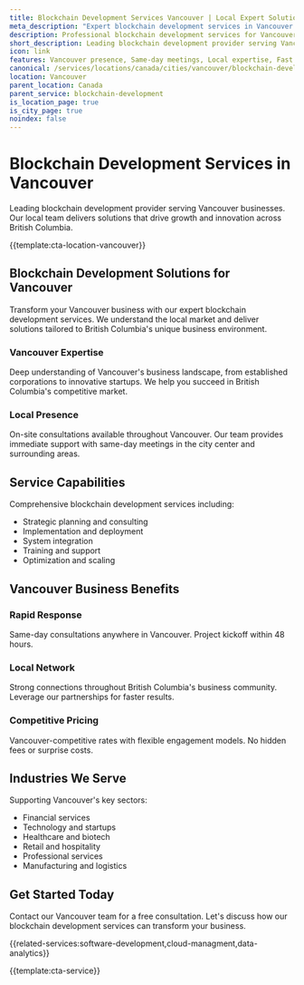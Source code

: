 ```yaml
---
title: Blockchain Development Services Vancouver | Local Expert Solutions
meta_description: "Expert blockchain development services in Vancouver. Local team, same-day consultations, proven results. Transform your business today."
description: Professional blockchain development services for Vancouver businesses
short_description: Leading blockchain development provider serving Vancouver and British Columbia.
icon: link
features: Vancouver presence, Same-day meetings, Local expertise, Fast deployment, Competitive rates, Proven track record
canonical: /services/locations/canada/cities/vancouver/blockchain-development-vancouver.html
location: Vancouver
parent_location: Canada
parent_service: blockchain-development
is_location_page: true
is_city_page: true
noindex: false
---
```


# Blockchain Development Services in Vancouver

Leading blockchain development provider serving Vancouver businesses. Our local team delivers solutions that drive growth and innovation across British Columbia.

{{template:cta-location-vancouver}}

## Blockchain Development Solutions for Vancouver

Transform your Vancouver business with our expert blockchain development services. We understand the local market and deliver solutions tailored to British Columbia's unique business environment.

### Vancouver Expertise

Deep understanding of Vancouver's business landscape, from established corporations to innovative startups. We help you succeed in British Columbia's competitive market.

### Local Presence

On-site consultations available throughout Vancouver. Our team provides immediate support with same-day meetings in the city center and surrounding areas.

## Service Capabilities

Comprehensive blockchain development services including:
- Strategic planning and consulting
- Implementation and deployment
- System integration
- Training and support
- Optimization and scaling

## Vancouver Business Benefits

### Rapid Response
Same-day consultations anywhere in Vancouver. Project kickoff within 48 hours.

### Local Network
Strong connections throughout British Columbia's business community. Leverage our partnerships for faster results.

### Competitive Pricing
Vancouver-competitive rates with flexible engagement models. No hidden fees or surprise costs.

## Industries We Serve

Supporting Vancouver's key sectors:
- Financial services
- Technology and startups
- Healthcare and biotech
- Retail and hospitality
- Professional services
- Manufacturing and logistics

## Get Started Today

Contact our Vancouver team for a free consultation. Let's discuss how our blockchain development services can transform your business.

{{related-services:software-development,cloud-managment,data-analytics}}

{{template:cta-service}}
